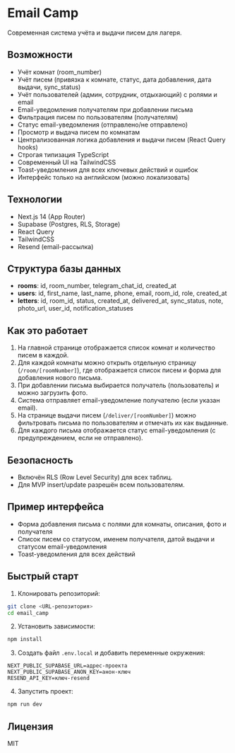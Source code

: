# Email Camp

Современная система учёта и выдачи писем для лагеря.

## Возможности
- Учёт комнат (room_number)
- Учёт писем (привязка к комнате, статус, дата добавления, дата выдачи, sync_status)
- Учёт пользователей (админ, сотрудник, отдыхающий) с ролями и email
- Email-уведомления получателям при добавлении письма
- Фильтрация писем по пользователям (получателям)
- Статус email-уведомления (отправлено/не отправлено)
- Просмотр и выдача писем по комнатам
- Централизованная логика добавления и выдачи писем (React Query hooks)
- Строгая типизация TypeScript
- Современный UI на TailwindCSS
- Toast-уведомления для всех ключевых действий и ошибок
- Интерфейс только на английском (можно локализовать)

## Технологии
- Next.js 14 (App Router)
- Supabase (Postgres, RLS, Storage)
- React Query
- TailwindCSS
- Resend (email-рассылка)

## Структура базы данных
- **rooms**: id, room_number, telegram_chat_id, created_at
- **users**: id, first_name, last_name, phone, email, room_id, role, created_at
- **letters**: id, room_id, status, created_at, delivered_at, sync_status, note, photo_url, user_id, notification_statuses

## Как это работает
1. На главной странице отображается список комнат и количество писем в каждой.
2. Для каждой комнаты можно открыть отдельную страницу (`/room/[roomNumber]`), где отображается список писем и форма для добавления нового письма.
3. При добавлении письма выбирается получатель (пользователь) и можно загрузить фото.
4. Система отправляет email-уведомление получателю (если указан email).
5. На странице выдачи писем (`/deliver/[roomNumber]`) можно фильтровать письма по пользователям и отмечать их как выданные.
6. Для каждого письма отображается статус email-уведомления (с предупреждением, если не отправлено).

## Безопасность
- Включён RLS (Row Level Security) для всех таблиц.
- Для MVP insert/update разрешён всем пользователям.

## Пример интерфейса
- Форма добавления письма с полями для комнаты, описания, фото и получателя
- Список писем со статусом, именем получателя, датой выдачи и статусом email-уведомления
- Toast-уведомления для всех действий

## Быстрый старт

1. Клонировать репозиторий:
```bash
git clone <URL-репозитория>
cd email_camp
```

2. Установить зависимости:
```bash
npm install
```

3. Создать файл `.env.local` и добавить переменные окружения:
```
NEXT_PUBLIC_SUPABASE_URL=адрес-проекта
NEXT_PUBLIC_SUPABASE_ANON_KEY=анон-ключ
RESEND_API_KEY=ключ-resend
```

4. Запустить проект:
```bash
npm run dev
```

## Лицензия
MIT 